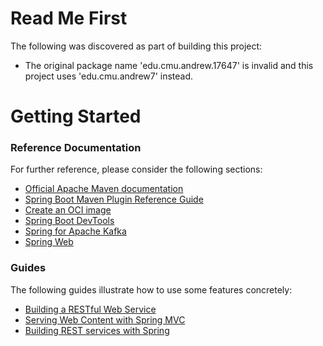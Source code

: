 # Read Me First
The following was discovered as part of building this project:

* The original package name 'edu.cmu.andrew.17647' is invalid and this project uses 'edu.cmu.andrew7' instead.

# Getting Started

### Reference Documentation
For further reference, please consider the following sections:

* [Official Apache Maven documentation](https://maven.apache.org/guides/index.html)
* [Spring Boot Maven Plugin Reference Guide](https://docs.spring.io/spring-boot/docs/3.2.4/maven-plugin/reference/html/)
* [Create an OCI image](https://docs.spring.io/spring-boot/docs/3.2.4/maven-plugin/reference/html/#build-image)
* [Spring Boot DevTools](https://docs.spring.io/spring-boot/docs/3.2.4/reference/htmlsingle/index.html#using.devtools)
* [Spring for Apache Kafka](https://docs.spring.io/spring-boot/docs/3.2.4/reference/htmlsingle/index.html#messaging.kafka)
* [Spring Web](https://docs.spring.io/spring-boot/docs/3.2.4/reference/htmlsingle/index.html#web)

### Guides
The following guides illustrate how to use some features concretely:

* [Building a RESTful Web Service](https://spring.io/guides/gs/rest-service/)
* [Serving Web Content with Spring MVC](https://spring.io/guides/gs/serving-web-content/)
* [Building REST services with Spring](https://spring.io/guides/tutorials/rest/)

